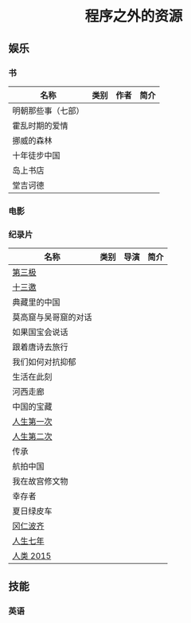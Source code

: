 <h1 align="center">程序之外的资源</h1>

## 娱乐

### 书

|名称|类别|作者|简介|
|----|----|----|----|
|明朝那些事（七部）||||
|霍乱时期的爱情||||
|挪威的森林||||
|十年徒步中国||||
|岛上书店||||
|堂吉诃德||||

### 电影



### 纪录片

|名称|类别|导演|简介|
|----|----|----|----|
|[第三极](https://tv.cctv.com/2015/03/24/VIDA1427188922462442.shtml)||||
|[十三邀](https://v.qq.com/x/cover/4oocb872jxju3c6/k0020mf5rds.html?ptag=baidu.aladdin.doco)||||
|典藏里的中国||||
|莫高窟与吴哥窟的对话||||
|如果国宝会说话||||
|跟着唐诗去旅行||||
|我们如何对抗抑郁||||
|生活在此刻||||
|河西走廊||||
|中国的宝藏||||
|[人生第一次](https://tv.cctv.com/2020/06/06/VIDECOI7SJbi3WgwD9dySrJ6200606.shtml?srcfrom=baidualading&event2=bdtg_pc_hkafjzpq)||||
|[人生第二次](https://v.cctv.com/2022/05/24/VIDEyejwFqqKFXHL1CgfmXJZ220524.shtml?srcfrom=baidualading&event2=bdtg_pc_hkafjzpq)||||
|传承||||
|航拍中国||||
|我在故宫修文物||||
|幸存者||||
|夏日绿皮车||||
|[冈仁波齐](https://v.youku.com/v_show/id_XMjk0MTA1Njg0MA==.html?spm=a2h0c.8166622.PhoneSokuProgram_1.dtitle&s=5aefbfbdefbfbd624837)||||
|[人生七年](https://baike.baidu.com/item/%E4%BA%BA%E7%94%9F%E4%B8%83%E5%B9%B4/14814750?fr=aladdin)||||
|[人类 2015](https://open.163.com/newview/movie/free?pid=MCAA7VPGL&mid=MCAA9DUT0)||||


## 技能

### 英语